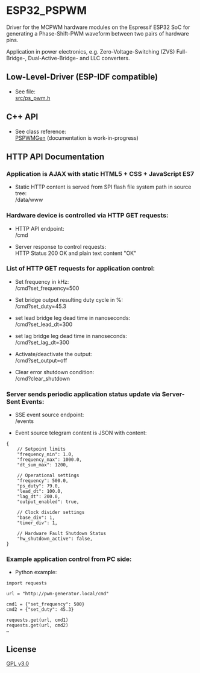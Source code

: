 # ESP32_PSPWM
Driver for the MCPWM hardware modules on the Espressif ESP32 SoC for
generating a Phase-Shift-PWM waveform between two pairs of hardware pins.

Application in power electronics, e.g. Zero-Voltage-Switching (ZVS) Full-Bridge-,
Dual-Active-Bridge- and LLC converters.

## Low-Level-Driver (ESP-IDF compatible)
* See file:<br>
[src/ps_pwm.h](https://ul-gh.github.io/esp_ajax_if/ps__pwm_8h.html)

## C++ API
* See class reference:<br>
[PSPWMGen](https://ul-gh.github.io/esp_ajax_if/class_p_s_p_w_m_gen.html) (documentation is work-in-progress)

## HTTP API Documentation

### Application is AJAX with static HTML5 + CSS + JavaScript ES7
* Static HTTP content is served from SPI flash file system path in source tree:<br>
/data/www

### Hardware device is controlled via HTTP GET requests:
* HTTP API endpoint:<br>
/cmd

* Server response to control requests:<br>
HTTP Status 200 OK and plain text content "OK"

### List of HTTP GET requests for application control:

* Set frequency in kHz:<br>
/cmd?set_frequency=500

* Set bridge output resulting duty cycle in %:<br>
/cmd?set_duty=45.3

* set lead bridge leg dead time in nanoseconds:<br>
/cmd?set_lead_dt=300

* set lag bridge leg dead time in nanoseconds:<br>
/cmd?set_lag_dt=300

* Activate/deactivate the output:<br>
/cmd?set_output=off

* Clear error shutdown condition:<br>
/cmd?clear_shutdown


### Server sends periodic application status update via Server-Sent Events:
* SSE event source endpoint:<br>
/events

* Event source telegram content is JSON with content:
```
{
    // Setpoint limits
    "frequency_min": 1.0,
    "frequency_max": 1000.0,
    "dt_sum_max": 1200,

    // Operational settings
    "frequency": 500.0,
    "ps_duty": 79.0,
    "lead_dt": 100.0,
    "lag_dt": 200.0,
    "output_enabled": true,

    // Clock divider settings
    "base_div": 1,
    "timer_div": 1,

    // Hardware Fault Shutdown Status
    "hw_shutdown_active": false,
}
```

### Example application control from PC side:
* Python example:
```
import requests

url = "http://pwm-generator.local/cmd"

cmd1 = {"set_frequency": 500}
cmd2 = {"set_duty": 45.3}

requests.get(url, cmd1)
requests.get(url, cmd2)
…
```

## License
[GPL v3.0](LICENSE)
